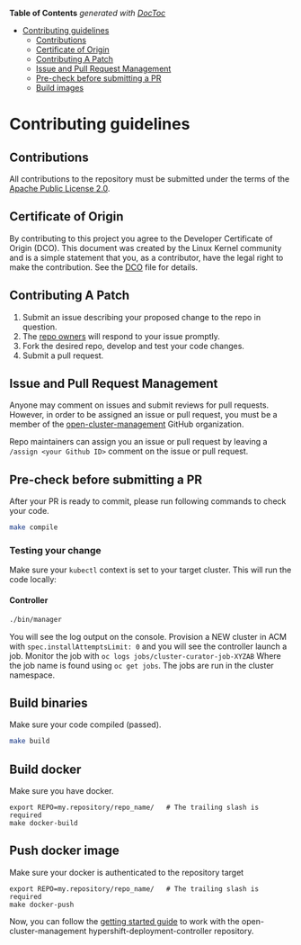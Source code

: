 <!-- START doctoc generated TOC please keep comment here to allow auto update -->
<!-- DON'T EDIT THIS SECTION, INSTEAD RE-RUN doctoc TO UPDATE -->
**Table of Contents**  *generated with [DocToc](https://github.com/thlorenz/doctoc)*

- [Contributing guidelines](#contributing-guidelines)
    - [Contributions](#contributions)
    - [Certificate of Origin](#certificate-of-origin)
    - [Contributing A Patch](#contributing-a-patch)
    - [Issue and Pull Request Management](#issue-and-pull-request-management)
    - [Pre-check before submitting a PR](#pre-check-before-submitting-a-pr)
    - [Build images](#build-images)

<!-- END doctoc generated TOC please keep comment here to allow auto update -->

# Contributing guidelines

## Contributions

All contributions to the repository must be submitted under the terms of the [Apache Public License 2.0](https://www.apache.org/licenses/LICENSE-2.0).

## Certificate of Origin

By contributing to this project you agree to the Developer Certificate of
Origin (DCO). This document was created by the Linux Kernel community and is a
simple statement that you, as a contributor, have the legal right to make the
contribution. See the [DCO](DCO) file for details.

## Contributing A Patch

1. Submit an issue describing your proposed change to the repo in question.
1. The [repo owners](OWNERS) will respond to your issue promptly.
1. Fork the desired repo, develop and test your code changes.
1. Submit a pull request.

## Issue and Pull Request Management

Anyone may comment on issues and submit reviews for pull requests. However, in
order to be assigned an issue or pull request, you must be a member of the
[open-cluster-management](https://github.com/open-cluster-management) GitHub organization.

Repo maintainers can assign you an issue or pull request by leaving a
`/assign <your Github ID>` comment on the issue or pull request.

## Pre-check before submitting a PR

After your PR is ready to commit, please run following commands to check your code.
```bash
make compile
```

### Testing your change
Make sure your `kubectl` context is set to your target cluster.
This will run the code locally:
#### Controller
```bash
./bin/manager
```
You will see the log output on the console. Provision a NEW cluster in ACM with `spec.installAttemptsLimit: 0` and you will see the controller launch a job.  Monitor the job with `oc logs jobs/cluster-curator-job-XYZAB` Where the job name is found using `oc get jobs`. The jobs are run in the cluster namespace.

## Build binaries
Make sure your code compiled (passed).
```bash
make build
```

## Build docker
Make sure you have docker.
```shell
export REPO=my.repository/repo_name/   # The trailing slash is required
make docker-build
```

## Push docker image
Make sure your docker is authenticated to the repository target
```shell
export REPO=my.repository/repo_name/   # The trailing slash is required
make docker-push
```

Now, you can follow the [getting started guide](./README.md) to work with the open-cluster-management hypershift-deployment-controller repository.